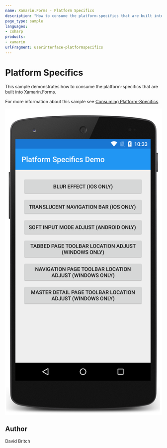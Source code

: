 ```yaml
---
name: Xamarin.Forms - Platform Specifics
description: "How to consume the platform-specifics that are built into Xamarin.Forms #ui"
page_type: sample
languages:
- csharp
products:
- xamarin
urlFragment: userinterface-platformspecifics
---
```

# Platform Specifics

This sample demonstrates how to consume the platform-specifics that are built into Xamarin.Forms.

For more information about this sample see [Consuming Platform-Specifics](https://docs.microsoft.com/xamarin/xamarin-forms/platform/platform-specifics/).

![Platform Specifics application screenshot](Screenshots/01Android.png "Platform Specifics application screenshot")

## Author

David Britch
